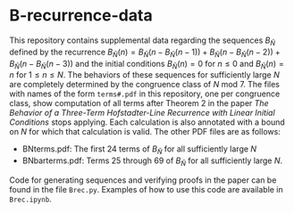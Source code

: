 # B-recurrence-data
This repository contains supplemental data regarding the sequences $B_{\bar N}$ defined by the recurrence $B_{\bar N}(n)=B_{\bar N}(n-B_{\bar N}(n-1))+B_{\bar N}(n-B_{\bar N}(n-2))+B_{\bar N}(n-B_{\bar N}(n-3))$ and the initial conditions $B_{\bar N}(n)=0$ for $n\leq0$ and $B_{\bar N}(n)=n$ for $1\leq n\leq N$. The behaviors of these sequences for sufficiently large $N$ are completely determined by the congruence class of $N$ mod $7$. The files with names of the form `terms#.pdf` in this repository, one per congruence class, show computation of all terms after Theorem 2 in the paper *The Behavior of a Three-Term Hofstadter-Line Recurrence with Linear Initial Conditions* stops applying. Each calculation is also annotated with a bound on $N$ for which that calculation is valid. The other PDF files are as follows:
* BNterms.pdf: The first 24 terms of $B_{\bar N}$ for all sufficiently large $N$
* BNbarterms.pdf: Terms 25 through 69 of $B_{\bar N}$ for all sufficiently large $N$.

Code for generating sequences and verifying proofs in the paper can be found in the file `Brec.py`. Examples of how to use this code are available in `Brec.ipynb`.
